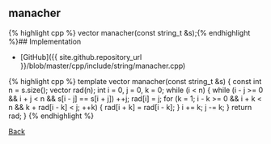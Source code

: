 ## manacher

{% highlight cpp %}
vector<int> manacher(const string_t &s);{% endhighlight %}## Implementation

- [GitHub]({{ site.github.repository_url }}/blob/master/cpp/include/string/manacher.cpp)

{% highlight cpp %}
template<typename string_t>
vector<int> manacher(const string_t &s) {
  const int n = s.size();
  vector<int> rad(n);
  int i = 0, j = 0, k = 0;
  while (i < n) {
    while (i - j >= 0 && i + j < n && s[i - j] == s[i + j]) ++j;
    rad[i] = j;
    for (k = 1; i - k >= 0 && i + k < n && k + rad[i - k] < j; ++k) {
      rad[i + k] = rad[i - k];
    }
    i += k; j -= k;
  }
  return rad;
}
{% endhighlight %}

[Back](../..)
